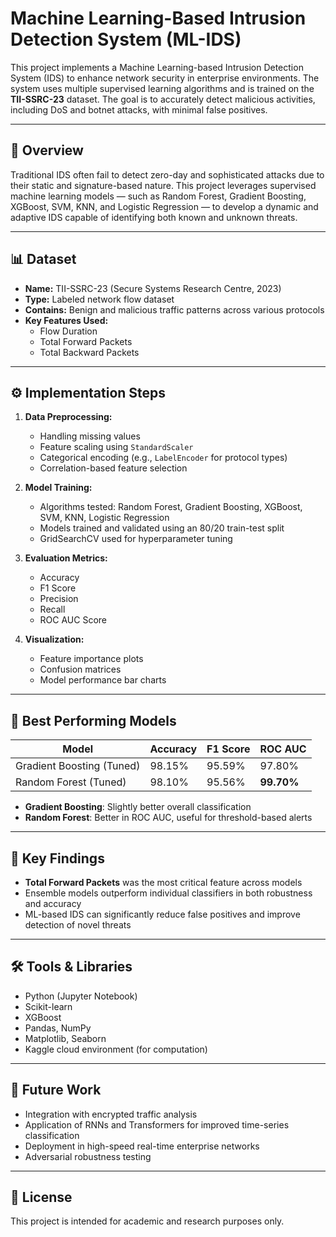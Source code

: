 
# Machine Learning-Based Intrusion Detection System (ML-IDS)

This project implements a Machine Learning-based Intrusion Detection System (IDS) to enhance network security in enterprise environments. The system uses multiple supervised learning algorithms and is trained on the **TII-SSRC-23** dataset. The goal is to accurately detect malicious activities, including DoS and botnet attacks, with minimal false positives.

---

## 📑 Overview

Traditional IDS often fail to detect zero-day and sophisticated attacks due to their static and signature-based nature. This project leverages supervised machine learning models — such as Random Forest, Gradient Boosting, XGBoost, SVM, KNN, and Logistic Regression — to develop a dynamic and adaptive IDS capable of identifying both known and unknown threats.

---

## 📊 Dataset

- **Name:** TII-SSRC-23 (Secure Systems Research Centre, 2023)
- **Type:** Labeled network flow dataset
- **Contains:** Benign and malicious traffic patterns across various protocols
- **Key Features Used:**
  - Flow Duration
  - Total Forward Packets
  - Total Backward Packets

---

## ⚙️ Implementation Steps

1. **Data Preprocessing:**
   - Handling missing values
   - Feature scaling using `StandardScaler`
   - Categorical encoding (e.g., `LabelEncoder` for protocol types)
   - Correlation-based feature selection

2. **Model Training:**
   - Algorithms tested: Random Forest, Gradient Boosting, XGBoost, SVM, KNN, Logistic Regression
   - Models trained and validated using an 80/20 train-test split
   - GridSearchCV used for hyperparameter tuning

3. **Evaluation Metrics:**
   - Accuracy
   - F1 Score
   - Precision
   - Recall
   - ROC AUC Score

4. **Visualization:**
   - Feature importance plots
   - Confusion matrices
   - Model performance bar charts

---

## 🧠 Best Performing Models

| Model             | Accuracy | F1 Score | ROC AUC |
|------------------|----------|----------|----------|
| Gradient Boosting (Tuned) | 98.15%   | 95.59%   | 97.80%   |
| Random Forest (Tuned)     | 98.10%   | 95.56%   | **99.70%**   |

- **Gradient Boosting**: Slightly better overall classification
- **Random Forest**: Better in ROC AUC, useful for threshold-based alerts

---

## 📌 Key Findings

- **Total Forward Packets** was the most critical feature across models
- Ensemble models outperform individual classifiers in both robustness and accuracy
- ML-based IDS can significantly reduce false positives and improve detection of novel threats

---

## 🛠 Tools & Libraries

- Python (Jupyter Notebook)
- Scikit-learn
- XGBoost
- Pandas, NumPy
- Matplotlib, Seaborn
- Kaggle cloud environment (for computation)

---

## 🚀 Future Work

- Integration with encrypted traffic analysis
- Application of RNNs and Transformers for improved time-series classification
- Deployment in high-speed real-time enterprise networks
- Adversarial robustness testing

---

## 📄 License

This project is intended for academic and research purposes only.
